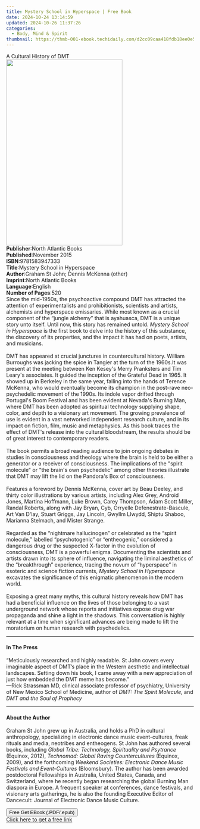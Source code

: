 ```yaml
---
title: Mystery School in Hyperspace | Free Book
date: 2024-10-24 13:14:59
updated: 2024-10-26 11:37:26
categories:
  - Body, Mind & Spirit
thumbnail: https://thmb-001-ebook.techidaily.com/d2cc09caa418fdb18ee0e5cb1ae603ef59ddd96933a7bbded1055ce86f9921e9.jpg
---
```

<main id="book-container">
  <div class="flex flex-col">
    <div class="book-brief flex-1 py-6 px-4 sm:p-6 md:py-10 md:px-8">
      <!-- brief-->
      <div class="book-brief-main">A Cultural History of DMT</div>
    </div>
    <div
      class="book-meta-info flex-1 grid gap-4 col-start-1 col-end-3 row-start-1 sm:mb-6 sm:grid-cols-4 lg:gap-6 lg:col-start-2 lg:row-end-6 lg:row-span-6 lg:mb-0"
    >
      <div
        class="book-meta-info-left place-content-center mt-4 p-4 text-sm leading-6 col-start-2 col-span-2 dark:text-slate-400"
      >
        <img
          class="w-full h-500 object-cover rounded-lg sm:h-255 sm:col-span-2 lg:col-span-full"
          src="https://img-001-ebook.techidaily.com/6bb8c030dc9b2b2e53bc30168bdceefd487ae18a5a62fba1137598c12e7d34d2.jpg"
          alt=""
          width="312"
          height="500"
        />
      </div>
      <div
        class="book-meta-info-right mt-2 col-start-1 row-start-2 col-span-3 self-center"
      >
        <!-- meta data  -->
        <div class="flex flex-col px-4 md:px-8">
          <div class="flex-1">
            <strong>Publisher</strong>:<span class="px-2"
              >North Atlantic Books</span
            >
          </div>
          <div class="flex-1">
            <strong>Published</strong>:<span class="px-2">November 2015</span>
          </div>
          <div class="flex-1">
            <strong>ISBN</strong>:<span class="px-2">9781583947333</span>
          </div>
          <div class="flex-1">
            <strong>Title</strong>:<span class="px-2"
              >Mystery School in Hyperspace</span
            >
          </div>
          <div class="flex-1">
            <strong>Author</strong>:<span class="px-2"
              >Graham St John; Dennis McKenna (other)</span
            >
          </div>
          <div class="flex-1">
            <strong>Imprint</strong>:<span class="px-2"
              >North Atlantic Books</span
            >
          </div>
          <div class="flex-1">
            <strong>Language</strong>:<span class="px-2">English</span>
          </div>
          <div class="flex-1">
            <strong>Number of Pages</strong>:<span class="px-2">520</span>
          </div>
        </div>
      </div>
    </div>
    <div class="book-description flex-1 py-6 px-4 sm:p-6 md:py-10 md:px-8">
      <div class="book-description-main">
        <div accordion-content="" id="description">
          Since the mid-1950s, the psychoactive compound DMT has attracted the
          attention of experimentalists and&nbsp;prohibitionists, scientists and
          artists, alchemists and hyperspace emissaries. While most known as a
          crucial component of the “jungle alchemy” that is ayahuasca, DMT is a
          unique story unto itself. Until now, this story has remained untold.
          <i>Mystery School in Hyperspace</i> is the first book to delve into
          the history of this substance, the discovery of its properties, and
          the impact it has had on poets, artists, and musicians. <br /><br />
          DMT has appeared at crucial junctures in countercultural history.
          William Burroughs was jacking the spice in Tangier at the turn of the
          1960s.<b></b>It was present at the meeting between Ken Kesey's Merry
          Pranksters and Tim Leary's associates. It guided the inception of the
          Grateful Dead in 1965. It showed up in Berkeley in the same year,
          falling into the hands of Terence McKenna, who would eventually become
          its champion in the post-rave neo-psychedelic movement of the 1990s.
          Its indole vapor drifted through Portugal's Boom Festival and has been
          evident at Nevada's Burning Man, where DMT has been adopted as
          spiritual technology supplying shape, color, and depth to a visionary
          art movement. The growing prevalence of use is evident in a vast
          networked independent research culture, and in its impact on fiction,
          film, music and metaphysics. As this book traces the effect of DMT's
          release into the cultural bloodstream, the results should be of great
          interest to contemporary readers. <br /><br />
          The book permits a broad reading audience to join ongoing debates in
          studies in consciousness and theology where the brain is held to be
          either a generator or a receiver of consciousness. The implications of
          the "spirit molecule" or "the brain's own psychedelic" among other
          theories illustrate that DMT may lift the lid on the Pandora's Box of
          consciousness. <br /><br />
          Features a foreword by Dennis McKenna, cover art by Beau Deeley, and
          thirty color illustrations by various artists, including Alex Grey,
          Android Jones, Martina Hoffmann, Luke Brown, Carey Thompson, Adam
          Scott Miller, Randal Roberts, along with Jay Bryan, Cyb, Orryelle
          Defenestrate-Bascule, Art Van D'lay, Stuart Griggs, Jay Lincoln,
          Gwyllm Llwydd, Shiptu Shaboo, Marianna Stelmach, and Mister
          Strange.<br /><br />
          Regarded as the “nightmare hallucinogen” or celebrated as the “spirit
          molecule,” labelled “psychotogenic” or “entheogenic,” considered a
          dangerous drug or the suspected X-factor in the evolution of
          consciousness, DMT is a powerful enigma. Documenting the scientists
          and artists drawn into its sphere of influence, navigating the liminal
          aesthetics of the “breakthrough” experience, tracing the novum of
          “hyperspace” in esoteric and science fiction currents,
          <i>Mystery School in Hyperspace </i>excavates the significance of this
          enigmatic phenomenon in the modern world.<br /><br />
          Exposing a great many myths, this cultural history reveals how DMT has
          had a beneficial influence on the lives of those belonging to a vast
          underground network whose reports and initiatives expose drug war
          propaganda and shine a light in the shadows. This conversation is
          highly relevant at a time when significant advances are being made to
          lift the moratorium on human research with psychedelics.
        </div>
        <div class="accordion-fader"></div>
      </div>
    </div>
    <div class="book-excerpts flex-1 py-6 px-4 sm:p-6 md:py-10 md:px-8">
      <!-- excerpts-->
      <div class="book-excerpts-main">
        <hr />
        <h4 class="placeholder placeholder-heading">
          <span>In The Press</span>
        </h4>
        <p>
          “Meticulously researched and highly readable. St John covers every
          imaginable aspect of DMT’s place in the Western aesthetic and
          intellectual landscapes. Setting down his book, I came away with a new
          appreciation of just how embedded the DMT meme has become.”
          <br />—Rick Strassman MD, clinical associate professor of psychiatry,
          University of New Mexico School of Medicine, author of
          <i>DMT: The Spirit Molecule,</i> and
          <i>DMT and the Soul of Prophecy</i>
        </p>
      </div>
    </div>
    <div class="book-about-author flex-1 py-6 px-4 sm:p-6 md:py-10 md:px-8">
      <!-- about author-->
      <div class="book-main-author-main">
        <hr />
        <h4 class="placeholder placeholder-heading">
          <span>About the Author</span>
        </h4>
        <p>
          Graham St John grew up in Australia, and holds a PhD in cultural
          anthropology, specializing in electronic dance music event-cultures,
          freak rituals and media, neotribes and entheogens. St John has
          authored several books, including
          <i>Global Tribe: Technology, Spirituality and Psytrance</i> (Equinox,
          2012), <i>Technomad: Global Raving Countercultures</i> (Equinox,
          2009), and the forthcoming
          <i
            >Weekend Societies: Electronic Dance Music Festivals and
            Event-Cultures</i
          >
          (Bloomsbury). The author has been awarded postdoctoral Fellowships in
          Australia, United States, Canada, and Switzerland, where he recently
          began researching the global Burning Man diaspora in Europe. A
          frequent speaker at conferences, dance festivals, and visionary arts
          gatherings, he is also the founding Executive Editor of Dancecult:
          Journal of Electronic Dance Music Culture.
        </p>
      </div>
    </div>
    <div class="book-free-get flex-1 py-6 px-4 sm:p-6 md:py-10 md:px-8">
      <button
        id="btn-free-get"
        class="bg-blue-500 hover:bg-blue-700 text-white font-bold py-2 px-4 rounded"
      >
        Free Get EBook (.PDF/.epub)
      </button>
      <div id="countdown-display" class="px-2 text-lg mt-2"></div>
      <a
        id="free-link"
        class="hidden bg-blue-500 hover:bg-blue-700 text-white font-bold py-2 px-4 rounded"
        href="https://www.ebooks.com/en-us/book/1980053/mystery-school-in-hyperspace/graham-st-john/"
        target="_blank"
        >Click here to get a free link</a
      >
    </div>
    <script>
      let countdownTime = 0;
      let countdownInterval = null;
      document
        .getElementById('btn-free-get')
        .addEventListener('click', startCountdown);
      function startCountdown() {
        countdownTime = new Date().getTime() + 60000 * 3;
        countdownInterval = setInterval(updateCountdown, 1000);
        document.getElementById('btn-free-get').disabled = true;
        document
          .getElementById('btn-free-get')
          .classList.add('bg-gray-500', 'cursor-not-allowed');
      }
      function updateCountdown() {
        let currentTime = new Date().getTime();
        let timeLeft = countdownTime - currentTime;
        let secondsLeft = Math.floor(timeLeft / 1000);
        document.getElementById('countdown-display').innerHTML =
          `Remaining time: ${secondsLeft} seconds.`;
        if (secondsLeft <= 0) {
          clearInterval(countdownInterval);
          document.getElementById('btn-free-get').classList.add('hidden');
          document.getElementById('free-link').classList.remove('hidden');
          document.getElementById('countdown-display').innerHTML = '';
        }
      }
    </script>
  </div>
</main>
